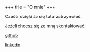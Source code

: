 +++
title = "O mnie"
+++

Cześć, dzięki że się tutaj zatrzymałeś.

Jeżeli chcesz się ze mną skontaktować:

[github](https://github.com/pszypowicz)

[linkedin](https://pl.linkedin.com/in/przemyslaw-szypowicz)
